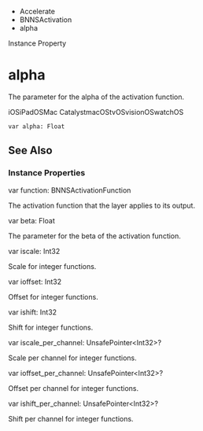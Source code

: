 

- Accelerate
- BNNSActivation
-  alpha 

Instance Property

# alpha

The parameter for the alpha of the activation function.

iOSiPadOSMac CatalystmacOStvOSvisionOSwatchOS

``` source
var alpha: Float
```

## See Also

### Instance Properties

var function: BNNSActivationFunction

The activation function that the layer applies to its output.

var beta: Float

The parameter for the beta of the activation function.

var iscale: Int32

Scale for integer functions.

var ioffset: Int32

Offset for integer functions.

var ishift: Int32

Shift for integer functions.

var iscale_per_channel: UnsafePointer&lt;Int32>?

Scale per channel for integer functions.

var ioffset_per_channel: UnsafePointer&lt;Int32>?

Offset per channel for integer functions.

var ishift_per_channel: UnsafePointer&lt;Int32>?

Shift per channel for integer functions.

